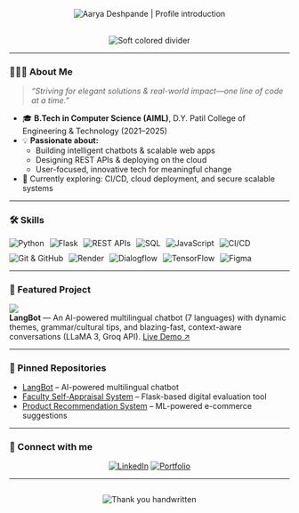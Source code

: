 <!--
**aar-ya/aar-ya** is a ✨ _special_ ✨ repository because its `README.md` (this file) appears on your GitHub profile.

Here are some ideas to get you started:

- 🔭 I’m currently working on ...
- 🌱 I’m currently learning ...
- 👯 I’m looking to collaborate on ...
- 🤔 I’m looking for help with ...
- 💬 Ask me about ...
- 📫 How to reach me: ...
- 😄 Pronouns: ...
- ⚡ Fun fact: ...
-->
<!-- Soft pink, elegant, and personalized GitHub profile README for aar-ya -->

<div align="center">

<img src="https://readme-typing-svg.demolab.com?font=Handlee&size=32&duration=3500&pause=800&color=F7C1C6&width=600&lines=Hi+there!+I%E2%80%99m+Aarya+Deshpande+%F0%9F%91%8B;Building+user-centric+tech+with+a+smile+%F0%9F%98%8A"
     alt="Aarya Deshpande | Profile introduction" />

<br/>

<img alt="Soft colored divider" src="https://capsule-render.vercel.app/api?type=soft&color=f7c1c6,fff6ec,e5eaf3&height=80&section=header&text=&fontColor=ffffff"/>
</div>

---

### 👩🏻‍💻 About Me

> _“Striving for elegant solutions & real-world impact—one line of code at a time.”_

- 🎓 **B.Tech in Computer Science (AIML)**, D.Y. Patil College of Engineering & Technology (2021–2025)
- 💡 **Passionate about:**  
  - Building intelligent chatbots & scalable web apps  
  - Designing REST APIs & deploying on the cloud  
  - User-focused, innovative tech for meaningful change
- 🌱 Currently exploring: CI/CD, cloud deployment, and secure scalable systems

---

### 🛠️ Skills

<div align="center" style="display:flex;flex-wrap:wrap;gap:10px;">
  
  <img alt="Python" src="https://img.shields.io/badge/Python-F7C1C6?style=for-the-badge&logo=python&logoColor=white"/>
  <img alt="Flask" src="https://img.shields.io/badge/Flask-FFF6EC?style=for-the-badge&logo=flask&logoColor=black"/>
  <img alt="REST APIs" src="https://img.shields.io/badge/REST%20APIs-F7C1C6?style=for-the-badge"/>
  <img alt="SQL" src="https://img.shields.io/badge/SQL-FFE3EC?style=for-the-badge&logo=mysql&logoColor=black"/>
  <img alt="JavaScript" src="https://img.shields.io/badge/JavaScript-FFD6DD?style=for-the-badge&logo=javascript&logoColor=black"/>
  <img alt="CI/CD" src="https://img.shields.io/badge/CI/CD-F7C1C6?style=for-the-badge"/>
  <img alt="Git & GitHub" src="https://img.shields.io/badge/GitHub-FFE3EC?style=for-the-badge&logo=github&logoColor=black"/>
  <img alt="Render" src="https://img.shields.io/badge/Render-FFD6DD?style=for-the-badge&logo=render&logoColor=white"/>
  <img alt="Dialogflow" src="https://img.shields.io/badge/Dialogflow-F7C1C6?style=for-the-badge&logo=dialogflow&logoColor=white"/>
  <img alt="TensorFlow" src="https://img.shields.io/badge/TensorFlow-FFF6EC?style=for-the-badge&logo=tensorflow&logoColor=black"/>
  <img alt="Figma" src="https://img.shields.io/badge/Figma-FFD6DD?style=for-the-badge&logo=figma&logoColor=black"/>
</div>

---

### 🚀 Featured Project

<a href="https://langbot-o7xi.onrender.com/" target="_blank">
  <img src="https://img.shields.io/badge/LangBot-%F0%9F%8C%8D%20Multilingual%20AI%20Chatbot-F7C1C6?style=for-the-badge"/>
</a>
<br>
<span>
  <b>LangBot</b> — An AI-powered multilingual chatbot (7 languages) with dynamic themes, grammar/cultural tips, and blazing-fast, context-aware conversations (LLaMA 3, Groq API).  
  <a href="https://langbot-o7xi.onrender.com/" target="_blank">Live Demo ↗</a>
</span>

---

### 📌 Pinned Repositories

<!-- Add your top repos here; update as needed -->
- [LangBot](https://github.com/aar-ya/langbot) – AI-powered multilingual chatbot  
- [Faculty Self-Appraisal System](https://github.com/aar-ya/faculty-appraisal) – Flask-based digital evaluation tool  
- [Product Recommendation System](https://github.com/aar-ya/product-recommendation) – ML-powered e-commerce suggestions

---

### 🔗 Connect with me

<div align="center">

[![LinkedIn](https://img.shields.io/badge/LinkedIn-F7C1C6?style=for-the-badge&logo=linkedin&logoColor=white)](https://www.linkedin.com/in/aarya-deshpande-63a338226)
[![Portfolio](https://img.shields.io/badge/Portfolio-FFD6DD?style=for-the-badge&logo=about-dot-me&logoColor=black)](https://aarya-deshpande-portfolio.netlify.app/)

</div>

---

<div align="center" style="margin-top:2em;">
  <img src="https://readme-typing-svg.demolab.com?font=Handlee&size=24&duration=3000&pause=1500&color=F7C1C6&center=true&width=400&lines=Thanks+for+visiting!+%F0%9F%8C%9F" alt="Thank you handwritten"/>
</div>

<!--
Tip: To keep things clean, update repo/project links as you add more!
Feel free to swap out badges or tweak colors to your preference.
-->
